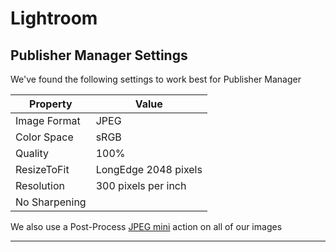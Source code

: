 # Lightroom

## Publisher Manager Settings

We've found the following settings to work best for Publisher Manager

| Property          | Value                           |
| ----------------- | ------------------------------- |
| Image Format      | JPEG                            |
| Color Space       | sRGB                            |
| Quality           | 100%                            |
| ResizeToFit       | LongEdge 2048 pixels            |
| Resolution        | 300 pixels per inch             |  
| No Sharpening     |                                 |

We also use a Post-Process [JPEG mini](https://www.jpegmini.com/) action on all of our images

----
